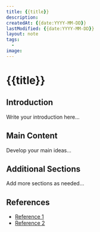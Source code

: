 ```yaml
---
title: {{title}}
description: 
createdAt: {{date:YYYY-MM-DD}}
lastModified: {{date:YYYY-MM-DD}}
layout: note
tags:
  - 
image: 
---
```


# {{title}}

## Introduction

Write your introduction here...

## Main Content

Develop your main ideas...

## Additional Sections

Add more sections as needed...

## References

- [Reference 1](URL)
- [Reference 2](URL)